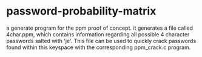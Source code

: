 # password-probability-matrix
a generate program for the ppm proof of concept. it generates a file called 4char.ppm, which contains information regarding all possible 4 character passwords salted with 'je'. This file can be used to quickly crack passwords found within this keyspace with the corresponding ppm_crack.c program.
